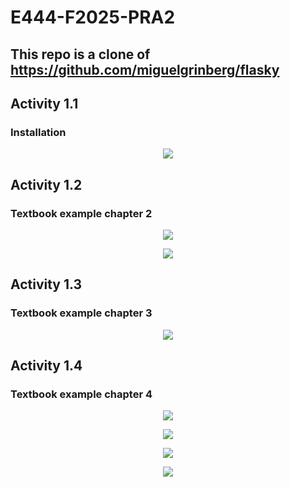 # E444-F2025-PRA2
## This repo is a clone of https://github.com/miguelgrinberg/flasky

## Activity 1.1
### Installation
<p align="center"> 
  <kbd>
    <a href="https://JohnBoulanger.github.io" target="_blank"><img src="screenshots/install.png">
  </a>
  </kbd>
</p>

## Activity 1.2
### Textbook example chapter 2
<p align="center"> 
  <kbd>
    <a href="https://JohnBoulanger.github.io" target="_blank"><img src="screenshots/hello.png">
  </a>
  </kbd>
</p>
<p align="center"> 
  <kbd>
    <a href="https://JohnBoulanger.github.io" target="_blank"><img src="screenshots/john.png">
  </a>
  </kbd>
</p>

## Activity 1.3
### Textbook example chapter 3
<p align="center"> 
  <kbd>
    <a href="https://JohnBoulanger.github.io" target="_blank"><img src="screenshots/date.png">
  </a>
  </kbd>
</p>

## Activity 1.4
### Textbook example chapter 4
<p align="center"> 
  <kbd>
    <a href="https://JohnBoulanger.github.io" target="_blank"><img src="screenshots/first.png">
  </a>
  </kbd>
</p>

<p align="center"> 
  <kbd>
    <a href="https://JohnBoulanger.github.io" target="_blank"><img src="screenshots/second.png">
  </a>
  </kbd>
</p>

<p align="center"> 
  <kbd>
    <a href="https://JohnBoulanger.github.io" target="_blank"><img src="screenshots/third.png">
  </a>
  </kbd>
</p>

<p align="center"> 
  <kbd>
    <a href="https://JohnBoulanger.github.io" target="_blank"><img src="screenshots/fourth.png">
  </a>
  </kbd>
</p>